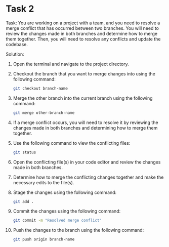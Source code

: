 # Task 2

Task: You are working on a project with a team, and you need to resolve a merge
conflict that has occurred between two branches. You will need to review the
changes made in both branches and determine how to merge them together. Then,
you will need to resolve any conflicts and update the codebase.

Solution:

1. Open the terminal and navigate to the project directory.
2. Checkout the branch that you want to merge changes into using the following
   command:

    ```bash
    git checkout branch-name
    ```

3. Merge the other branch into the current branch using the following command:

    ```bash
    git merge other-branch-name
    ```

4. If a merge conflict occurs, you will need to resolve it by reviewing the
   changes made in both branches and determining how to merge them together.
5. Use the following command to view the conflicting files:

    ```bash
    git status
    ```

6. Open the conflicting file(s) in your code editor and review the changes made
   in both branches.
7. Determine how to merge the conflicting changes together and make the
   necessary edits to the file(s).
8. Stage the changes using the following command:

    ```bash
    git add .
    ```

9. Commit the changes using the following command:

    ```bash
    git commit -m "Resolved merge conflict"
    ```

10. Push the changes to the branch using the following command:

    ```bash
    git push origin branch-name
    ```
